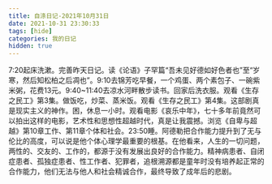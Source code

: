 ```yaml
---
title: 自涤日记-2021年10月31日
date: 2021-10-31 23:30:33
tags: [hide]
categories: 我的日记
hidden: true
---
```

7:20起床洗漱。完善昨天日记。读《论语》子罕篇“吾未见好德如好色者也”至“岁寒，然后知松柏之后凋也”。9:10去锦芳吃早餐，一个鸡蛋、两个素包子、一碗紫米粥，花费13元。9:40~11:40去凉水河畔散步读书。回家后洗衣服。观看《生存之民工》第3集。做饭吃，炒菜、蒸米饭。观看《生存之民工》第4集。这部剧真是现实主义的神作。困，休息一小时。观看电影《哀乐中年》，七十多年前竟然可以拍出这样的电影，艺术性和思想性超越时代，真是让我震撼。浏览《自卑与超越》第10章工作、第11章个体和社会。23:50睡。阿德勒把合作能力提升到了无与伦比的高度，可以说是他个体心理学最重要的根基。在他看来，人生的一切问题，两性的、交友的、工作的，都源于没有发展出良好的合作能力。精神病患者、自闭症患者、孤独症患者、性工作者、犯罪者，追根溯源都是童年时没有培养起正常的合作能力，他们无法与他人和社会精诚合作，最终导致了成年后的悲剧。